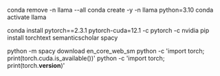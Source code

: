 conda remove -n llama --all
conda create -y -n llama python=3.10
conda activate llama

<!--
  we must use tourch 2.3.1 as torchtext is depricated and needs to be refactored
 -->
conda install pytorch==2.3.1 pytorch-cuda=12.1 -c pytorch -c nvidia
pip install torchtext semanticscholar spacy

python -m spacy download en_core_web_sm
python -c 'import torch; print(torch.cuda.is_available())'
python -c 'import torch; print(torch.__version__)'

